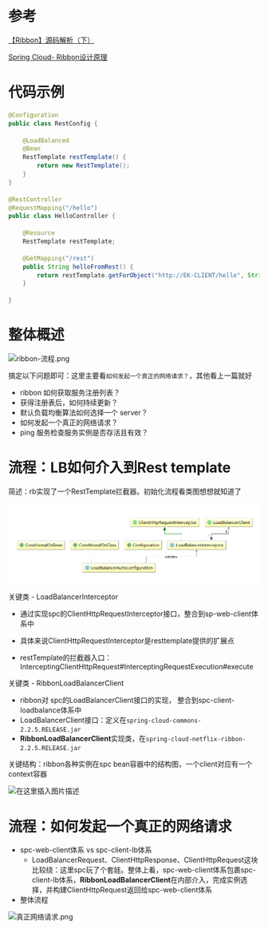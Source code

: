 # 参考

[【Ribbon】源码解析（下）](https://juejin.cn/post/6974743338670882823)

[Spring Cloud- Ribbon设计原理](https://blog.csdn.net/luanlouis/article/details/83060310)

# 代码示例

```java
@Configuration
public class RestConfig {

    @LoadBalanced
    @Bean
    RestTemplate restTemplate() {
        return new RestTemplate();
    }
}

@RestController
@RequestMapping("/hello")
public class HelloController {

    @Resource
    RestTemplate restTemplate;

    @GetMapping("/rest")
    public String helloFromRest() {
        return restTemplate.getForObject("http://EK-CLIENT/hello", String.class);
    }

}

```



# 整体概述

![ribbon-流程.png](https://p1-juejin.byteimg.com/tos-cn-i-k3u1fbpfcp/fcf1b0f1f8f246a8b6accf35464fc3df~tplv-k3u1fbpfcp-no-mark:1280:960:0:0.awebp)

搞定以下问题即可：这里主要看`如何发起一个真正的网络请求？`，其他看上一篇就好

- ribbon 如何获取服务注册列表？
- 获得注册表后，如何持续更新？
- 默认负载均衡算法如何选择一个 server？
- 如何发起一个真正的网络请求？
- ping 服务检查服务实例是否存活且有效？

# 流程：LB如何介入到Rest template

简述：rb实现了一个RestTemplate拦截器。初始化流程看类图想想就知道了

![](pic/LoadBalancerClient初始化.png)

关键类 - LoadBalancerInterceptor

- 通过实现spc的ClientHttpRequestInterceptor接口，整合到sp-web-client体系中

- 具体来说ClientHttpRequestInterceptor是resttemplate提供的扩展点
- restTemplate的拦截器入口：InterceptingClientHttpRequest#InterceptingRequestExecution#execute

关键类 - RibbonLoadBalancerClient

- ribbon对 spc的LoadBalancerClient接口的实现， 整合到spc-client-loadbalance体系中
- LoadBalancerClient接口：定义在`spring-cloud-commons-2.2.5.RELEASE.jar`
- **RibbonLoadBalancerClient**实现类，在`spring-cloud-netflix-ribbon-2.2.5.RELEASE.jar`

关键结构：ribbon各种实例在spc bean容器中的结构图，一个client对应有一个context容器

![在这里插入图片描述](https://img-blog.csdnimg.cn/20190522002203746.png?x-oss-process=image/watermark,type_ZmFuZ3poZW5naGVpdGk,shadow_10,text_aHR0cHM6Ly9sb3VsdWFuLmJsb2cuY3Nkbi5uZXQ=,size_16,color_FFFFFF,t_70)

# 流程：如何发起一个真正的网络请求

- spc-web-client体系 vs spc-client-lb体系
  - LoadBalancerRequest、ClientHttpResponse、ClientHttpRequest这块比较绕：这里spc玩了个套娃。整体上看，spc-web-client体系包裹spc-client-lb体系，**RibbonLoadBalancerClient**在内部介入，完成实例选择，并构建ClientHttpRequest返回给spc-web-client体系
- 整体流程

![真正网络请求.png](https://p9-juejin.byteimg.com/tos-cn-i-k3u1fbpfcp/140e560b986947c0981ff537777b21a6~tplv-k3u1fbpfcp-no-mark:1280:960:0:0.awebp)